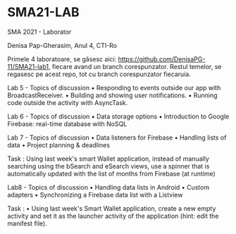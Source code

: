 # SMA21-LAB
SMA 2021 - Laborator

Denisa Pap-Gherasim, Anul 4, CTI-Ro

Primele 4 laboratoare, se găsesc aici: https://github.com/DenisaPG-11/SMA21-lab1, fiecare avand un branch corespunzator. Restul temelor, se regasesc pe acest repo, tot cu branch corespunzator fiecaruia.

Lab 5 - Topics of discussion
▪ Responding to events outside our app with BroadcastReceiver.
▪ Building and showing user notifications.
▪ Running code outside the activity with AsyncTask.

Lab 6 - Topics of discussion
▪ Data storage options
▪ Introduction to Google Firebase: real-time database with NoSQL

Lab 7 - Topics of discussion
• Data listeners for Firebase
• Handling lists of data
• Project planning & deadlines

Task : Using last week's smart Wallet application, instead of manually searching using the
bSearch and eSearch views, use a spinner that is automatically updated with the list
of months from Firebase (at runtime)

Lab8 - Topics of discussion
• Handling data lists in Android
• Custom adapters
• Synchronizing a Firebase data list with a Listview

Task : • Using last week's Smart Wallet application, create a new empty activity and set it as
the launcher activity of the application (hint: edit the manifest file).
